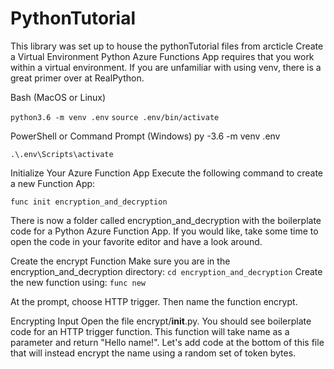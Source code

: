 # PythonTutorial
This library was set up to house the pythonTutorial files from arcticle
Create a Virtual Environment
Python Azure Functions App requires that you work within a virtual environment. If you are unfamiliar with using venv, there is a great primer over at RealPython.

Bash (MacOS or Linux)

`python3.6 -m venv .env`
`source .env/bin/activate`

PowerShell or Command Prompt (Windows)
py -3.6 -m venv .env

`.\.env\Scripts\activate`


Initialize Your Azure Function App
Execute the following command to create a new Function App:

`func init encryption_and_decryption`

There is now a folder called encryption_and_decryption with the boilerplate code for a Python Azure Function App. If you would like, take some time to open the code in your favorite editor and have a look around.



Create the encrypt Function
Make sure you are in the encryption_and_decryption directory:
`cd encryption_and_decryption`
Create the new function using:
`func new`

At the prompt, choose HTTP trigger. Then name the function encrypt.

Encrypting Input
Open the file encrypt/__init__.py. You should see boilerplate code for an HTTP trigger function. This function will take name as a parameter and return "Hello name!". Let's add code at the bottom of this file that will instead encrypt the name using a random set of token bytes.
